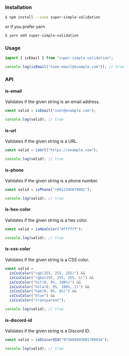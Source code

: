 ### Installation

```bash
$ npm install --save super-simple-validation
```

or if you prefer yarn

```bash
$ yarn add super-simple-validation
```

### Usage

```typescript
import { isEmail } from "super-simple-validation";

console.log(isEmail("some-email@example.com")); // true
```

### API

#### is-email

Validates if the given string is an email address.

```typescript
const valid = isEmail("user@example.com");

console.log(valid); // true
```

#### is-url

Validates if the given string is a URL.

```typescript
const valid = isUrl("https://example.com");

console.log(valid); // true
```

#### is-phone

Validates if the given string is a phone number.

```typescript
const valid = isPhone("+8612345678901");

console.log(valid); // true
```

#### is-hex-color

Validates if the given string is a hex color.

```typescript
const valid = isHexColor("#ffffff");

console.log(valid); // true
```

#### is-css-color

Validates if the given string is a CSS color.

```typescript
const valid =
  isCssColor("rgb(255, 255, 255)") &&
  isCssColor("rgba(255, 255, 255, 1)") &&
  isCssColor("hsl(0, 0%, 100%)") &&
  isCssColor("hsla(0, 0%, 100%, 1)") &&
  isCssColor("hwb(0, 0%, 0%)") &&
  isCssColor("blue") &&
  isCssColor("transparent");

console.log(valid); // true
```

#### is-discord-id

Validates if the given string is a Discord ID.

```typescript
const valid = isDiscordId("973608903801708634");

console.log(valid); // true
```
